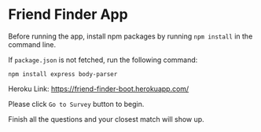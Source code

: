 # Friend Finder App

Before running the app, install npm packages by running `npm install` in the command line.

If `package.json` is not fetched, run the following command:

```
npm install express body-parser
```
Heroku Link: 
https://friend-finder-boot.herokuapp.com/

Please click `Go to Survey` button to begin.

Finish all the questions and your closest match will show up. 